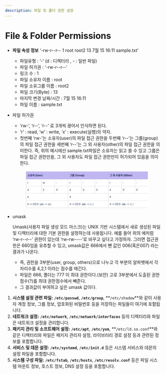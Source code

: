```yaml
---
description: 파일 및 폴더 권한 설정
---
```


# File & Folder Permissions

* **파일 속성 정보** ‘-rw-r--r-- 1 root root2 13 7월 15 16:11 sample.txt’
  * 파일유형 : ‘-’ (d : 디렉터리 , - : 일반 파일)
  * 파일 허가권 : ‘-rw-r--r--’
  * 링크 수 : 1
  * 파일 소유자 이름 : root
  * 파일 소유그룹 이름 : root2
  * 파일 크기(Byte) : 13
  * 마지막 변경 날짜/시간 : 7월 15 16:11
  * 파일 이름 : sample.txt
*   파일 허가권

    * ‘rw-’, ‘r--’, ‘r--’ 로 3개씩 끊어서 인식하면 된다.
    * ‘r’ : read, ‘w’ : write, ‘x’ : execute(실행)의 약자.
    * 첫번째 ‘rw-’는 소유자(user)의 파일 접근 권한을 두번째 ‘r--’는 그룹(group)의 파일 접근 권한을 세번째 ‘r--’는 그 외 사용자(other)의 파일 접근 권한을 의미한다. 즉, 위의 예시에선 sample.txt파일은 소유자는 읽고 쓸 수 있고 그룹은 파일 접근 권한만을, 그 외 사용자도 파일 접근 권한만이 허가되어 있음을 의미한다.

    <figure><img src="../.gitbook/assets/스크린샷 2024-01-02 164018 (1).png" alt=""><figcaption></figcaption></figure>
*   umask

    Umask(사용자 파일 생성 모드 마스크)는 UNIX 기반 시스템에서 새로 생성된 파일 및 디렉터리에 대한 기본 권한을 설정하는데 사용됩니다. 예를 들어 위의 예처럼 ‘rw-r--r--’ 권한이 있는데 ‘rw-rw----’로 바꾸고 싶다고 가정하자. 그러면 접근권한은 660임을 유추할 수 있고, umask값은 666에서 뺀 값인 006(혹은007) 라는 결과가 나온다.

    * 즉, 권한을 3부분(user, group, others)으로 나누고 각 부분의 알파벳에서 각 자리수를 4,2,1 이라는 점수를 매긴다.
    * 파일은 666, 폴더는 777 이 최대 권한이다.(보안) 고로 3부분에서 도출된 권한 점수(?)를 최대 권한점수에서 빼준다.
    * 그 결과값이 부여하고 싶은 umask 값이다.

1. **시스템 설정 관련 파일:** **`/etc/passwd`**, **`/etc/group`**, \*\*`/etc/shadow`\*\*와 같이 사용자 계정 정보, 그룹 정보, 암호화된 비밀번호 등을 저장하는 파일들이 여기에 포함됩니다.
2. **네트워크 설정:** **`/etc/network`**, **`/etc/network/interfaces`** 등의 디렉터리와 파일은 네트워크 설정을 관리합니다.
3. **패키지 관리 및 소프트웨어 설정:** **`/etc/apt`**, **`/etc/yum`**, \*\*`/etc/ld.so.conf`\*\*와 같은 디렉터리와 파일은 패키지 관리자 설정, 라이브러리 경로 설정 등과 관련된 정보를 포함합니다.
4. **서비스 및 데몬 설정:** **`/etc/systemd`**, **`/etc/init.d`** 등은 시스템 서비스와 데몬의 설정 파일을 포함합니다.
5. **시스템 구성 파일:** **`/etc/fstab`**, **`/etc/hosts`**, **`/etc/resolv.conf`** 등은 파일 시스템 마운트 정보, 호스트 정보, DNS 설정 등을 포함합니다.



